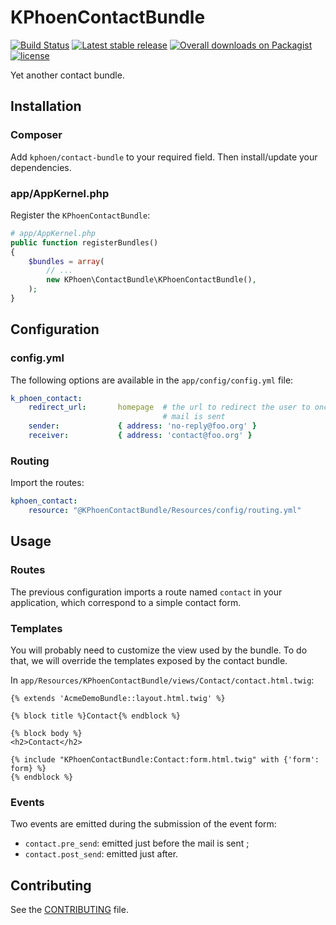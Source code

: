 # KPhoenContactBundle

[![Build Status](https://travis-ci.org/K-Phoen/KPhoenContactBundle.png?branch=master)](https://travis-ci.org/K-Phoen/KPhoenContactBundle)
[![Latest stable release](https://img.shields.io/github/release/K-Phoen/KPhoenContactBundle.svg?maxAge=2592000)](https://github.com/K-Phoen/KPhoenContactBundle/releases)
[![Overall downloads on Packagist](https://img.shields.io/packagist/dt/kphoen/contact-bundle.svg?maxAge=2592000)](https://packagist.org/packages/kphoen/contact-bundle)
[![license](https://img.shields.io/github/license/K-Phoen/KPhoenContactBundle.svg?maxAge=2592000)](https://github.com/K-Phoen/KPhoenContactBundle/blob/3.0/LICENCE)

Yet another contact bundle.

## Installation

### Composer

Add `kphoen/contact-bundle` to your required field. Then install/update your
dependencies.

### app/AppKernel.php

Register the `KPhoenContactBundle`:

```php
# app/AppKernel.php
public function registerBundles()
{
    $bundles = array(
        // ...
        new KPhoen\ContactBundle\KPhoenContactBundle(),
    );
}
```

## Configuration

### config.yml

The following options are available in the `app/config/config.yml` file:

```yaml
k_phoen_contact:
    redirect_url:       homepage  # the url to redirect the user to once the
                                  # mail is sent
    sender:             { address: 'no-reply@foo.org' }
    receiver:           { address: 'contact@foo.org' }
```

### Routing

Import the routes:

```yaml
kphoen_contact:
    resource: "@KPhoenContactBundle/Resources/config/routing.yml"
```

## Usage

### Routes

The previous configuration imports a route named `contact` in your application,
which correspond to a simple contact form.

### Templates

You will probably need to customize the view used by the bundle. To do that, we
will override the templates exposed by the contact bundle.

In `app/Resources/KPhoenContactBundle/views/Contact/contact.html.twig`:

```jinja
{% extends 'AcmeDemoBundle::layout.html.twig' %}

{% block title %}Contact{% endblock %}

{% block body %}
<h2>Contact</h2>

{% include "KPhoenContactBundle:Contact:form.html.twig" with {'form': form} %}
{% endblock %}
```

### Events

Two events are emitted during the submission of the event form:

 * `contact.pre_send`: emitted just before the mail is sent ;
 * `contact.post_send`: emitted just after.

## Contributing

See the [CONTRIBUTING](https://github.com/K-Phoen/KPhoenContactBundle/blob/3.0/CONTRIBUTING.md) file.
